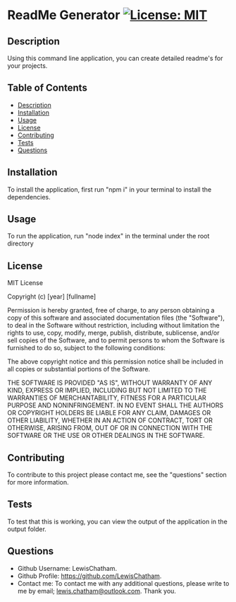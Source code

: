# ReadMe Generator [![License: MIT](https://img.shields.io/badge/License-MIT-yellow.svg)](https://opensource.org/licenses/MIT)
## Description
Using this command line application, you can create detailed readme's for your projects.
## Table of Contents
- [Description](#description)
- [Installation](#installation)
- [Usage](#usage)
- [License](#license)
- [Contributing](#contributing)
- [Tests](#tests)
- [Questions](#questions)
## Installation
To install the application, first run "npm i" in your terminal to install the dependencies.
## Usage
To run the application, run "node index" in the terminal under the root directory
## License
MIT License

Copyright (c) [year] [fullname]

Permission is hereby granted, free of charge, to any person obtaining a copy
of this software and associated documentation files (the "Software"), to deal
in the Software without restriction, including without limitation the rights
to use, copy, modify, merge, publish, distribute, sublicense, and/or sell
copies of the Software, and to permit persons to whom the Software is
furnished to do so, subject to the following conditions:

The above copyright notice and this permission notice shall be included in all
copies or substantial portions of the Software.

THE SOFTWARE IS PROVIDED "AS IS", WITHOUT WARRANTY OF ANY KIND, EXPRESS OR
IMPLIED, INCLUDING BUT NOT LIMITED TO THE WARRANTIES OF MERCHANTABILITY,
FITNESS FOR A PARTICULAR PURPOSE AND NONINFRINGEMENT. IN NO EVENT SHALL THE
AUTHORS OR COPYRIGHT HOLDERS BE LIABLE FOR ANY CLAIM, DAMAGES OR OTHER
LIABILITY, WHETHER IN AN ACTION OF CONTRACT, TORT OR OTHERWISE, ARISING FROM,
OUT OF OR IN CONNECTION WITH THE SOFTWARE OR THE USE OR OTHER DEALINGS IN THE
SOFTWARE.
## Contributing
To contribute to this project please contact me, see the "questions" section for more information.
## Tests
To test that this is working, you can view the output of the application in the output folder.
## Questions
- Github Username: LewisChatham.
- Github Profile: https://github.com/LewisChatham.
- Contact me: To contact me with any additional questions, please write to me by email; lewis.chatham@outlook.com.
Thank you.
